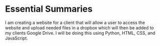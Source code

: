 # Essential Summaries

I am creating a website for a client that will allow a user to access the website and upload needed files in a dropbox which will then be added to my clients Google Drive. I will be doing this using Python, HTML, CSS, and JavaScript.
